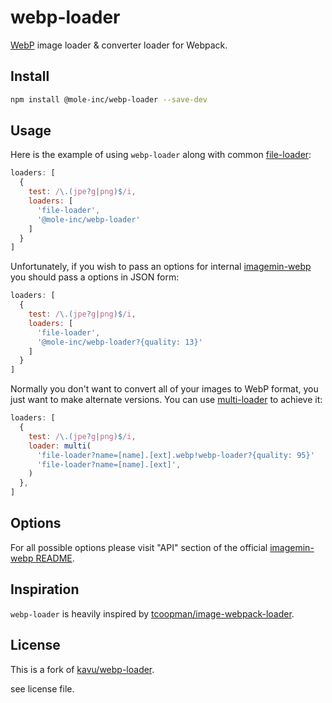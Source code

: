 # webp-loader

[WebP](https://developers.google.com/speed/webp/) image loader & converter loader for Webpack.

## Install

```sh
npm install @mole-inc/webp-loader --save-dev
```

## Usage

Here is the example of using `webp-loader` along with common [file-loader](https://github.com/webpack/file-loader):

```javascript
loaders: [
  {
    test: /\.(jpe?g|png)$/i,
    loaders: [
      'file-loader',
      '@mole-inc/webp-loader'
    ]
  }
]
```

Unfortunately, if you wish to pass an options for internal [imagemin-webp](https://github.com/mole-inc/imagemin-webp) you should pass a options in JSON form:

```javascript
loaders: [
  {
    test: /\.(jpe?g|png)$/i,
    loaders: [
      'file-loader',
      '@mole-inc/webp-loader?{quality: 13}'
    ]
  }
]
```

Normally you don't want to convert all of your images to WebP format, you just want to make alternate versions. You can use [multi-loader](https://github.com/webpack-contrib/multi-loader) to achieve it:

```javascript
loaders: [
  {
    test: /\.(jpe?g|png)$/i,
    loader: multi(
      'file-loader?name=[name].[ext].webp!webp-loader?{quality: 95}'
      'file-loader?name=[name].[ext]',
    )
  },
]
```

## Options

For all possible options please visit "API" section of the official [imagemin-webp README](https://github.com/mole-inc/imagemin-webp#imagenwebpoptions).

## Inspiration

`webp-loader` is heavily inspired by [tcoopman/image-webpack-loader](https://github.com/tcoopman/image-webpack-loader).

## License

This is a fork of [kavu/webp-loader](https://github.com/kavu/webp-loader).

see license file.